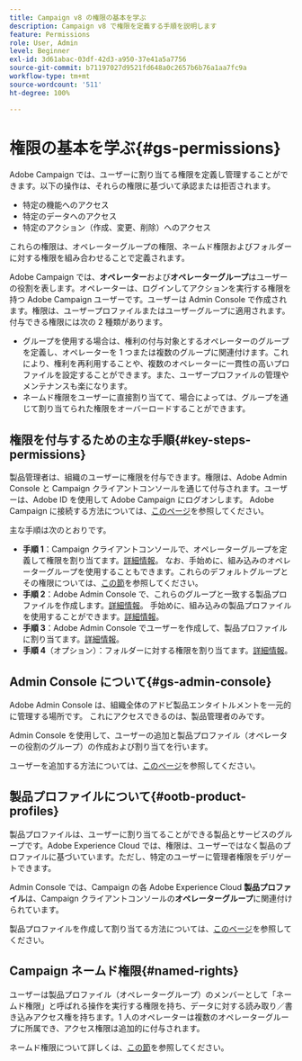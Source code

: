 ```yaml
---
title: Campaign v8 の権限の基本を学ぶ
description: Campaign v8 で権限を定義する手順を説明します
feature: Permissions
role: User, Admin
level: Beginner
exl-id: 3d61abac-03df-42d3-a950-37e41a5a7756
source-git-commit: b71197027d9521fd648a0c2657b6b76a1aa7fc9a
workflow-type: tm+mt
source-wordcount: '511'
ht-degree: 100%

---
```


# 権限の基本を学ぶ{#gs-permissions}

Adobe Campaign では、ユーザーに割り当てる権限を定義し管理することができます。以下の操作は、それらの権限に基づいて承認または拒否されます。

* 特定の機能へのアクセス
* 特定のデータへのアクセス
* 特定のアクション（作成、変更、削除）へのアクセス

これらの権限は、オペレーターグループの権限、ネームド権限およびフォルダーに対する権限を組み合わせることで定義されます。

Adobe Campaign では、**オペレーター**&#x200B;および&#x200B;**オペレーターグループ**&#x200B;はユーザーの役割を表します。オペレーターは、ログインしてアクションを実行する権限を持つ Adobe Campaign ユーザーです。ユーザーは Admin Console で作成されます。権限は、ユーザープロファイルまたはユーザーグループに適用されます。付与できる権限には次の 2 種類があります。

* グループを使用する場合は、権利の付与対象とするオペレーターのグループを定義し、オペレーターを 1 つまたは複数のグループに関連付けます。これにより、権利を再利用することや、複数のオペレーターに一貫性の高いプロファイルを設定することができます。また、ユーザープロファイルの管理やメンテナンスも楽になります。
* ネームド権限をユーザーに直接割り当てて、場合によっては、グループを通じて割り当てられた権限をオーバーロードすることができます。

## 権限を付与するための主な手順{#key-steps-permissions}

製品管理者は、組織のユーザーに権限を付与できます。権限は、Adobe Admin Console と Campaign クライアントコンソールを通じて付与されます。ユーザーは、Adobe ID を使用して Adobe Campaign にログオンします。 Adobe Campaign に接続する方法については、[このページ](connect.md)を参照してください。

主な手順は次のとおりです。

* **手順 1**：Campaign クライアントコンソールで、オペレーターグループを定義して権限を割り当てます。[詳細情報](manage-permissions.md#create-product-profile)。
なお、手始めに、組み込みのオペレーターグループを使用することもできます。これらのデフォルトグループとその権限については、[この節](manage-permissions.md#ootb-productprofiles)を参照してください。
* **手順 2**：Adobe Admin Console で、これらのグループと一致する製品プロファイルを作成します。[詳細情報](manage-permissions.md#create-product-profile)。
手始めに、組み込みの製品プロファイルを使用することができます。[詳細情報](manage-permissions.md#ootb-productprofiles)。
* **手順 3**：Adobe Admin Console でユーザーを作成して、製品プロファイルに割り当てます。[詳細情報](manage-permissions.md#add-users)。
* **手順 4**（オプション）：フォルダーに対する権限を割り当てます。[詳細情報](manage-permissions.md#ootb-productprofiles)。

## Admin Console について{#gs-admin-console}

Adobe Admin Console は、組織全体のアドビ製品エンタイトルメントを一元的に管理する場所です。 これにアクセスできるのは、製品管理者のみです。

Admin Console を使用して、ユーザーの追加と製品プロファイル（オペレーターの役割のグループ）の作成および割り当てを行います。

ユーザーを追加する方法については、[このページ](manage-permissions.md#add-users)を参照してください。

## 製品プロファイルについて{#ootb-product-profiles}

製品プロファイルは、ユーザーに割り当てることができる製品とサービスのグループです。Adobe Experience Cloud では、権限は、ユーザーではなく製品のプロファイルに基づいています。ただし、特定のユーザーに管理者権限をデリゲートできます。

Admin Console では、Campaign の各 Adobe Experience Cloud **製品プロファイル**&#x200B;は、Campaign クライアントコンソールの&#x200B;**オペレーターグループ**&#x200B;に関連付けられています。

製品プロファイルを作成して割り当てる方法については、[このページ](manage-permissions.md#create-a-product-profile)を参照してください。

## Campaign ネームド権限{#named-rights}

ユーザーは製品プロファイル（オペレーターグループ）のメンバーとして「ネームド権限」と呼ばれる操作を実行する権限を持ち、データに対する読み取り／書き込みアクセス権を持ちます。1 人のオペレーターは複数のオペレーターグループに所属でき、アクセス権限は追加的に付与されます。

ネームド権限について詳しくは、[この節](manage-permissions.md#use-named-rights)を参照してください。
